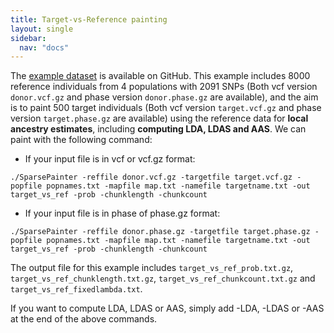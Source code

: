 ```yaml
---
title: Target-vs-Reference painting
layout: single
sidebar:
  nav: "docs"
---
```


The [example dataset](https://github.com/YaolingYang/SparsePainter/tree/main/example) is available on GitHub. This example includes 8000 reference individuals from 4 populations with 2091 SNPs (Both vcf version ``donor.vcf.gz`` and phase version ``donor.phase.gz`` are available), and the aim is to paint 500 target individuals (Both vcf version ``target.vcf.gz`` and phase version ``target.phase.gz`` are available) using the reference data for **local ancestry estimates**, including **computing LDA, LDAS and AAS**. We can paint with the following command:

* If your input file is in vcf or vcf.gz format:

``
./SparsePainter -reffile donor.vcf.gz -targetfile target.vcf.gz -popfile popnames.txt -mapfile map.txt -namefile targetname.txt -out target_vs_ref -prob -chunklength -chunkcount
``

* If your input file is in phase of phase.gz format:

``
./SparsePainter -reffile donor.phase.gz -targetfile target.phase.gz -popfile popnames.txt -mapfile map.txt -namefile targetname.txt -out target_vs_ref -prob -chunklength -chunkcount
``

The output file for this example includes ``target_vs_ref_prob.txt.gz``, ``target_vs_ref_chunklength.txt.gz``, ``target_vs_ref_chunkcount.txt.gz`` and ``target_vs_ref_fixedlambda.txt``.

If you want to compute LDA, LDAS or AAS, simply add -LDA, -LDAS or -AAS at the end of the above commands.
